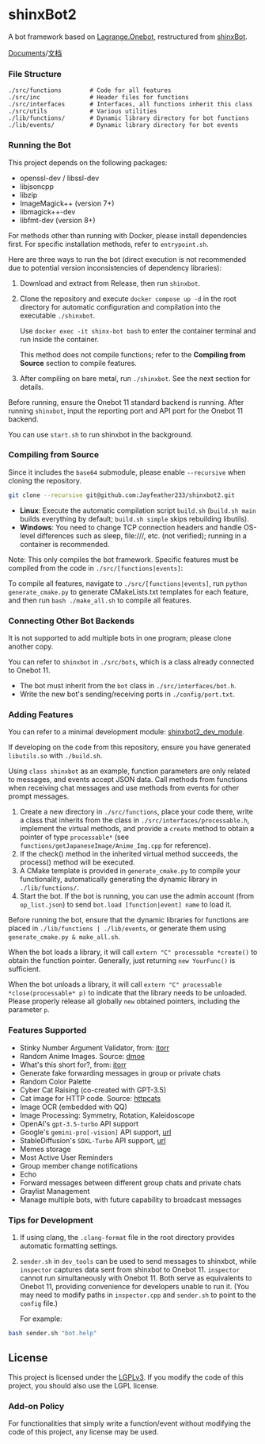 # shinxBot2

A bot framework based on [Lagrange.Onebot](https://github.com/LagrangeDev/Lagrange.Core), restructured from [shinxBot](https://github.com/Jayfeather233/shinxBot).

[Documents](./README.md)/[文档](./README_ZH.md)

### File Structure

```plaintext
./src/functions        # Code for all features
./src/inc              # Header files for functions
./src/interfaces       # Interfaces, all functions inherit this class
./src/utils            # Various utilities
./lib/functions/       # Dynamic library directory for bot functions
./lib/events/          # Dynamic library directory for bot events
```

### Running the Bot

This project depends on the following packages:

- openssl-dev / libssl-dev
- libjsoncpp
- libzip
- ImageMagick++ (version 7+)
- libmagick++-dev
- libfmt-dev (version 8+)

For methods other than running with Docker, please install dependencies first. For specific installation methods, refer to `entrypoint.sh`.

Here are three ways to run the bot (direct execution is not recommended due to potential version inconsistencies of dependency libraries):

1. Download and extract from Release, then run `shinxbot`.

2. Clone the repository and execute `docker compose up -d` in the root directory for automatic configuration and compilation into the executable `./shinxbot`.

   Use `docker exec -it shinx-bot bash` to enter the container terminal and run inside the container.
   
   This method does not compile functions; refer to the **Compiling from Source** section to compile features.

3. After compiling on bare metal, run `./shinxbot`. See the next section for details.

Before running, ensure the Onebot 11 standard backend is running. After running `shinxbot`, input the reporting port and API port for the Onebot 11 backend.

You can use `start.sh` to run shinxbot in the background.

### Compiling from Source

Since it includes the `base64` submodule, please enable `--recursive` when cloning the repository.

```sh
git clone --recursive git@github.com:Jayfeather233/shinxbot2.git
```

- **Linux**: Execute the automatic compilation script `build.sh` (`build.sh main` builds everything by default; `build.sh simple` skips rebuilding libutils).
- **Windows**: You need to change TCP connection headers and handle OS-level differences such as sleep, file:///, etc. (not verified); running in a container is recommended.

Note: This only compiles the bot framework. Specific features must be compiled from the code in `./src/[functions|events]`:

To compile all features, navigate to `./src/[functions|events]`, run `python generate_cmake.py` to generate CMakeLists.txt templates for each feature, and then run `bash ./make_all.sh` to compile all features.

### Connecting Other Bot Backends

It is not supported to add multiple bots in one program; please clone another copy.

You can refer to `shinxbot` in `./src/bots`, which is a class already connected to Onebot 11.

- The bot must inherit from the `bot` class in `./src/interfaces/bot.h`.
- Write the new bot's sending/receiving ports in `./config/port.txt`.

### Adding Features

You can refer to a minimal development module: [shinxbot2_dev_module](https://github.com/Jayfeather233/shinxbot2_dev_module).

If developing on the code from this repository, ensure you have generated `libutils.so` with `./build.sh`.

Using `class shinxbot` as an example, function parameters are only related to messages, and events accept JSON data. Call methods from functions when receiving chat messages and use methods from events for other prompt messages.

1. Create a new directory in `./src/functions`, place your code there, write a class that inherits from the class in `./src/interfaces/processable.h`, implement the virtual methods, and provide a `create` method to obtain a pointer of type `processable*` (see `functions/getJapaneseImage/Anime_Img.cpp` for reference).
2. If the check() method in the inherited virtual method succeeds, the process() method will be executed.
3. A CMake template is provided in `generate_cmake.py` to compile your functionality, automatically generating the dynamic library in `./lib/functions/`.
4. Start the bot. If the bot is running, you can use the admin account (from `op_list.json`) to send `bot.load [function|event] name` to load it.

Before running the bot, ensure that the dynamic libraries for functions are placed in `./lib/functions | ./lib/events`, or generate them using `generate_cmake.py & make_all.sh`.

When the bot loads a library, it will call `extern "C" processable *create()` to obtain the function pointer. Generally, just returning `new YourFunc()` is sufficient.

When the bot unloads a library, it will call `extern "C" processable *close(processable* p)` to indicate that the library needs to be unloaded. Please properly release all globally `new` obtained pointers, including the parameter `p`.

### Features Supported

- Stinky Number Argument Validator, from: [itorr](https://github.com/itorr/homo)
- Random Anime Images. Source: [dmoe](https://www.dmoe.cc)
- What's this short for?, from: [itorr](https://github.com/itorr/nbnhhsh)
- Generate fake forwarding messages in group or private chats
- Random Color Palette
- Cyber Cat Raising (co-created with GPT-3.5)
- Cat image for HTTP code. Source: [httpcats](https://httpcats.com/)
- Image OCR (embedded with QQ)
- Image Processing: Symmetry, Rotation, Kaleidoscope
- OpenAI's `gpt-3.5-turbo` API support
- Google's `gemini-pro[-vision]` API support, [url](https://ai.google.dev/docs)
- StableDiffusion's `SDXL-Turbo` API support, [url](https://sdxlturbo.ai/)
- Memes storage
- Most Active User Reminders
- Group member change notifications
- Echo
- Forward messages between different group chats and private chats
- Graylist Management
- Manage multiple bots, with future capability to broadcast messages

### Tips for Development

1. If using clang, the `.clang-format` file in the root directory provides automatic formatting settings.
2. `sender.sh` in `dev_tools` can be used to send messages to shinxbot, while `inspector` captures data sent from shinxbot to Onebot 11. `inspector` cannot run simultaneously with Onebot 11. Both serve as equivalents to Onebot 11, providing convenience for developers unable to run it. (You may need to modify paths in `inspector.cpp` and `sender.sh` to point to the `config` file.)
   
   For example:

```bash
bash sender.sh "bot.help"
```

## License

This project is licensed under the [LGPLv3](./LICENSE). If you modify the code of this project, you should also use the LGPL license.

### Add-on Policy

For functionalities that simply write a function/event without modifying the code of this project, any license may be used.